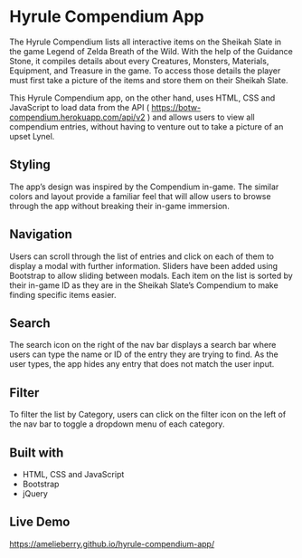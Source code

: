 # Hyrule Compendium App
The Hyrule Compendium lists all interactive items on the Sheikah Slate in the game Legend of Zelda Breath of the Wild. With the help of the Guidance Stone, it compiles details about every Creatures, Monsters, Materials, Equipment, and Treasure in the game. To access those details the player must first take a picture of the items and store them on their Sheikah Slate.

This Hyrule Compendium app, on the other hand, uses HTML, CSS and JavaScript to load data from the API ( https://botw-compendium.herokuapp.com/api/v2 ) and allows users to view all compendium entries, without having to venture out to take a picture of an upset Lynel. 

## Styling
The app’s design was inspired by the Compendium in-game. The similar colors and layout provide a familiar feel that will allow users to browse through the app without breaking their in-game immersion. 

## Navigation
Users can scroll through the list of entries and click on each of them to display a modal with further information. Sliders have been added using Bootstrap to allow sliding between modals. Each item on the list is sorted by their in-game ID as they are in the Sheikah Slate’s Compendium to make finding specific items easier.

## Search
The search icon on the right of the nav bar displays a search bar where users can type the name or ID of the entry they are trying to find. As the user types, the app hides any entry that does not match the user input.

## Filter
To filter the list by Category, users can click on the filter icon on the left of the nav bar to toggle a dropdown menu of each category.

## Built with
* HTML, CSS and JavaScript
* Bootstrap
* jQuery

## Live Demo
https://amelieberry.github.io/hyrule-compendium-app/
